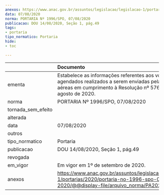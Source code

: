```yaml
---
anexos: https://www.anac.gov.br/assuntos/legislacao/legislacao-1/portarias/2020/portaria-no-1996-spo-07-08-2020/@@display-file/arquivo_norma/PA2020-1996.pdf
data: 07/08/2020
norma: PORTARIA Nº 1996/SPO, 07/08/2020
publicacao: DOU 14/08/2020, Seção 1, pág.49
tags:
- portaria
tipo_normatico: Portaria
hide: 
- toc 
 
---
```


|                    | Documento                                                                                                                                                            |
|:-------------------|:---------------------------------------------------------------------------------------------------------------------------------------------------------------------|
| ementa             | Estabelece as informações referentes aos voos agendados realizados a serem enviadas pelas empresas aéreas em cumprimento à Resolução nº 576, de 4 de agosto de 2020. |
| norma              | PORTARIA Nº 1996/SPO, 07/08/2020                                                                                                                                     |
| tornada_sem_efeito |                                                                                                                                                                      |
| alterada           |                                                                                                                                                                      |
| data               | 07/08/2020                                                                                                                                                           |
| outros             |                                                                                                                                                                      |
| tipo_normatico     | Portaria                                                                                                                                                             |
| publicacao         | DOU 14/08/2020, Seção 1, pág.49                                                                                                                                      |
| revogada           |                                                                                                                                                                      |
| em_vigor           | Em vigor em 1º de setembro de 2020.                                                                                                                                  |
| anexos             | https://www.anac.gov.br/assuntos/legislacao/legislacao-1/portarias/2020/portaria-no-1996-spo-07-08-2020/@@display-file/arquivo_norma/PA2020-1996.pdf                 |